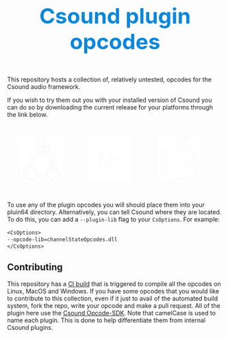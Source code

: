 <p style="font-size:50px;text-align: center;color:hsl(204, 90%, 45%)"><b>Csound plugin opcodes</b></p>

This repository hosts a collection of, relatively untested, opcodes for the Csound audio framework. 

If you wish to try them out you with your installed version of Csound you can do so by downloading the current release for your platforms through the link below.  

<br>

<a href="https://github.com/rorywalsh/csoundPluginOpcodes/releases/download/1.0/Linux.zip"><img src="imgs/Linux.png" style="width:20%;" hspace="30"/></a><a href="https://github.com/rorywalsh/csoundPluginOpcodes/releases/download/1.0/Win64.zip"><img src="imgs/Windows.png" style="width:20%;" hspace="30"/></a><a href="https://github.com/rorywalsh/csoundPluginOpcodes/releases/download/1.0/MacOS.zip"><img src="imgs/Apple.png" style="width:20%;" hspace="30"/></a>

<br>


To use any of the plugin opcodes you will should place them into your pluin64 directory. Alternatively, you can tell Csound where they are located. To do this, you can add a `--plugin-lib` flag to your `CsOptions`. For example:

```csound
<CsOptions>
--opcode-lib=channelStateOpcodes.dll
</CsOptions>
```

## Contributing

This repository has a [CI build](https://dev.azure.com/rorywalsh/csoundPluginOpcodes/_build) that is triggered to compile all the opcodes on Linux, MacOS and Windows. If you have some opcodes that you would like to contribute to this collection, even if it just to avail of the automated build system, fork the repo, write your opcode and make a pull request. All of the plugin here use the [Csound Opcode-SDK](https://github.com/csound/opcode_sdk). Note that camelCase is used to name each plugin. This is done to help differentiate them from internal Csound plugins.  